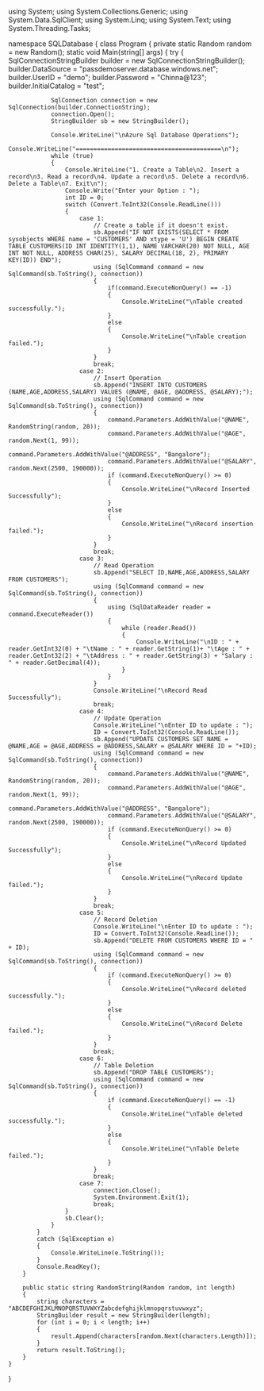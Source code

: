 using System;
using System.Collections.Generic;
using System.Data.SqlClient;
using System.Linq;
using System.Text;
using System.Threading.Tasks;

namespace SQLDatabase
{
    class Program
    {
        private static Random random = new Random();
        static void Main(string[] args)
        {
            try
            {
                SqlConnectionStringBuilder builder = new SqlConnectionStringBuilder();
                builder.DataSource = "passdemoserver.database.windows.net";
                builder.UserID = "demo";
                builder.Password = "Chinna@123";
                builder.InitialCatalog = "test";

                SqlConnection connection = new SqlConnection(builder.ConnectionString);
                connection.Open();
                StringBuilder sb = new StringBuilder();

                Console.WriteLine("\nAzure Sql Database Operations");
                Console.WriteLine("=========================================\n");
                while (true)
                {
                    Console.WriteLine("1. Create a Table\n2. Insert a record\n3. Read a record\n4. Update a record\n5. Delete a record\n6. Delete a Table\n7. Exit\n");
                    Console.Write("Enter your Option : ");
                    int ID = 0;
                    switch (Convert.ToInt32(Console.ReadLine()))
                    {
                        case 1:
                            // Create a table if it doesn't exist.
                            sb.Append("IF NOT EXISTS(SELECT * FROM sysobjects WHERE name = 'CUSTOMERS' AND xtype = 'U') BEGIN CREATE TABLE CUSTOMERS(ID INT IDENTITY(1,1), NAME VARCHAR(20) NOT NULL, AGE INT NOT NULL, ADDRESS CHAR(25), SALARY DECIMAL(18, 2), PRIMARY KEY(ID)) END");
                            using (SqlCommand command = new SqlCommand(sb.ToString(), connection))
                            {
                                if(command.ExecuteNonQuery() == -1)
                                {
                                    Console.WriteLine("\nTable created successfully.");
                                }
                                else
                                {
                                    Console.WriteLine("\nTable creation failed.");
                                }
                            }
                            break;
                        case 2:
                            // Insert Operation
                            sb.Append("INSERT INTO CUSTOMERS (NAME,AGE,ADDRESS,SALARY) VALUES (@NAME, @AGE, @ADDRESS, @SALARY);");
                            using (SqlCommand command = new SqlCommand(sb.ToString(), connection))
                            {
                                command.Parameters.AddWithValue("@NAME", RandomString(random, 20));
                                command.Parameters.AddWithValue("@AGE", random.Next(1, 99));
                                command.Parameters.AddWithValue("@ADDRESS", "Bangalore");
                                command.Parameters.AddWithValue("@SALARY", random.Next(2500, 190000));
                                if (command.ExecuteNonQuery() >= 0)
                                {
                                    Console.WriteLine("\nRecord Inserted Successfully");
                                }
                                else
                                {
                                    Console.WriteLine("\nRecord insertion failed.");
                                }
                            }
                            break;
                        case 3:
                            // Read Operation                            
                            sb.Append("SELECT ID,NAME,AGE,ADDRESS,SALARY FROM CUSTOMERS");
                            using (SqlCommand command = new SqlCommand(sb.ToString(), connection))
                            {
                                using (SqlDataReader reader = command.ExecuteReader())
                                {
                                    while (reader.Read())
                                    {
                                        Console.WriteLine("\nID : " + reader.GetInt32(0) + "\tName : " + reader.GetString(1)+ "\tAge : " + reader.GetInt32(2) + "\tAddress : " + reader.GetString(3) + "Salary : " + reader.GetDecimal(4));
                                    }
                                }
                            }
                            Console.WriteLine("\nRecord Read Successfully");
                            break;
                        case 4:
                            // Update Operation
                            Console.WriteLine("\nEnter ID to update : ");
                            ID = Convert.ToInt32(Console.ReadLine());                                
                            sb.Append("UPDATE CUSTOMERS SET NAME = @NAME,AGE = @AGE,ADDRESS = @ADDRESS,SALARY = @SALARY WHERE ID = "+ID);
                            using (SqlCommand command = new SqlCommand(sb.ToString(), connection))
                            {
                                command.Parameters.AddWithValue("@NAME", RandomString(random, 20));
                                command.Parameters.AddWithValue("@AGE", random.Next(1, 99));
                                command.Parameters.AddWithValue("@ADDRESS", "Bangalore");
                                command.Parameters.AddWithValue("@SALARY", random.Next(2500, 190000));
                                if (command.ExecuteNonQuery() >= 0)
                                {
                                    Console.WriteLine("\nRecord Updated Successfully");
                                }
                                else
                                {
                                    Console.WriteLine("\nRecord Update failed.");
                                }
                            }
                            break;
                        case 5:
                            // Record Deletion
                            Console.WriteLine("\nEnter ID to update : ");
                            ID = Convert.ToInt32(Console.ReadLine());
                            sb.Append("DELETE FROM CUSTOMERS WHERE ID = " + ID);
                            using (SqlCommand command = new SqlCommand(sb.ToString(), connection))
                            {
                                if (command.ExecuteNonQuery() >= 0)
                                {
                                    Console.WriteLine("\nRecord deleted successfully.");
                                }
                                else
                                {
                                    Console.WriteLine("\nRecord Delete failed.");
                                }
                            }                           
                            break;
                        case 6:
                            // Table Deletion
                            sb.Append("DROP TABLE CUSTOMERS");
                            using (SqlCommand command = new SqlCommand(sb.ToString(), connection))
                            {
                                if (command.ExecuteNonQuery() == -1)
                                {
                                    Console.WriteLine("\nTable deleted successfully.");
                                }
                                else
                                {
                                    Console.WriteLine("\nTable Delete failed.");
                                }
                            }                           
                            break;
                        case 7:
                            connection.Close();
                            System.Environment.Exit(1);
                            break;
                    }
                    sb.Clear();
                }
            } 
            catch (SqlException e)
            {
                Console.WriteLine(e.ToString());
            }
            Console.ReadKey();
        }
        
        public static string RandomString(Random random, int length)
        {            
            string characters = "ABCDEFGHIJKLMNOPQRSTUVWXYZabcdefghijklmnopqrstuvwxyz";
            StringBuilder result = new StringBuilder(length);
            for (int i = 0; i < length; i++)
            {
                result.Append(characters[random.Next(characters.Length)]);
            }
            return result.ToString();
        }
    }
}
